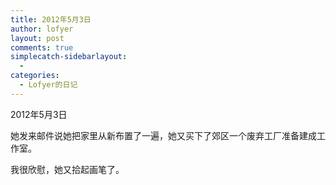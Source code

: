 ```yaml
---
title: 2012年5月3日
author: lofyer
layout: post
comments: true
simplecatch-sidebarlayout:
  - 
categories:
  - Lofyer的日记
---
```

2012年5月3日

她发来邮件说她把家里从新布置了一遍，她又买下了郊区一个废弃工厂准备建成工作室。

我很欣慰，她又拾起画笔了。